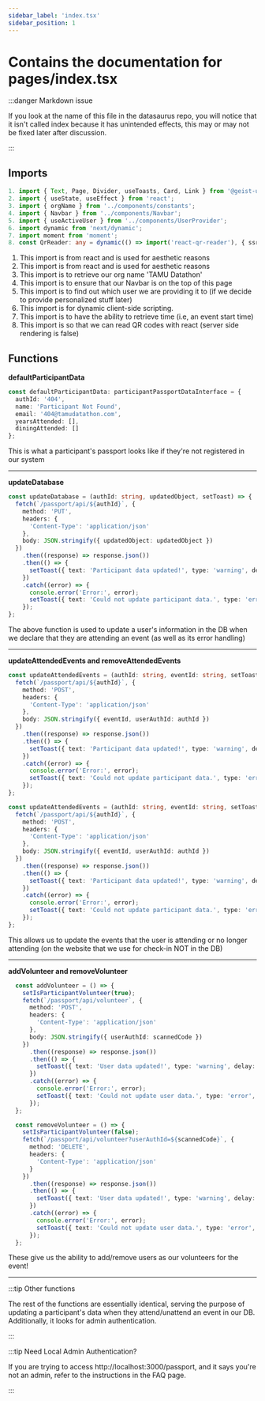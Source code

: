 ```yaml
---
sidebar_label: 'index.tsx'
sidebar_position: 1
---
```


# Contains the documentation for pages/index.tsx

:::danger Markdown issue

If you look at the name of this file in the datasaurus repo, you will notice that it isn't called index because it has unintended effects, this may or may not be fixed later after discussion.

:::

## Imports

```ts
1. import { Text, Page, Divider, useToasts, Card, Link } from '@geist-ui/react';
2. import { useState, useEffect } from 'react';
3. import { orgName } from '../components/constants';
4. import { Navbar } from '../components/Navbar';
5. import { useActiveUser } from '../components/UserProvider';
6. import dynamic from 'next/dynamic';
7. import moment from 'moment';
8. const QrReader: any = dynamic(() => import('react-qr-reader'), { ssr: false });
```
1. This import is from react and is used for aesthetic reasons
2. This import is from react and is used for aesthetic reasons
3. This import is to retrieve our org name 'TAMU Datathon'
4. This import is to ensure that our Navbar is on the top of this page
5. This import is to find out which user we are providing it to (if we decide to provide personalized stuff later)
6. This import is for dynamic client-side scripting.
7. This import is to have the ability to retrieve time (i.e, an event start time)
8. This import is so that we can read QR codes with react (server side rendering is false)

## Functions

**defaultParticipantData**

```ts
const defaultParticipantData: participantPassportDataInterface = {
  authId: '404',
  name: 'Participant Not Found',
  email: '404@tamudatathon.com',
  yearsAttended: [],
  diningAttended: []
};
```

This is what a participant's passport looks like if they're not registered in our system

-----

**updateDatabase**


```ts
const updateDatabase = (authId: string, updatedObject, setToast) => {
  fetch(`/passport/api/${authId}`, {
    method: 'PUT',
    headers: {
      'Content-Type': 'application/json'
    },
    body: JSON.stringify({ updatedObject: updatedObject })
  })
    .then((response) => response.json())
    .then(() => {
      setToast({ text: 'Participant data updated!', type: 'warning', delay: 3000 });
    })
    .catch((error) => {
      console.error('Error:', error);
      setToast({ text: 'Could not update participant data.', type: 'error', delay: 3000 });
    });
};
```

The above function is used to update a user's information in the DB when we declare that they are attending an event (as well as its error handling)

-----

**updateAttendedEvents and removeAttendedEvents**

```ts
const updateAttendedEvents = (authId: string, eventId: string, setToast) => {
  fetch(`/passport/api/${authId}`, {
    method: 'POST',
    headers: {
      'Content-Type': 'application/json'
    },
    body: JSON.stringify({ eventId, userAuthId: authId })
  })
    .then((response) => response.json())
    .then(() => {
      setToast({ text: 'Participant data updated!', type: 'warning', delay: 3000 });
    })
    .catch((error) => {
      console.error('Error:', error);
      setToast({ text: 'Could not update participant data.', type: 'error', delay: 3000 });
    });
};

const updateAttendedEvents = (authId: string, eventId: string, setToast) => {
  fetch(`/passport/api/${authId}`, {
    method: 'POST',
    headers: {
      'Content-Type': 'application/json'
    },
    body: JSON.stringify({ eventId, userAuthId: authId })
  })
    .then((response) => response.json())
    .then(() => {
      setToast({ text: 'Participant data updated!', type: 'warning', delay: 3000 });
    })
    .catch((error) => {
      console.error('Error:', error);
      setToast({ text: 'Could not update participant data.', type: 'error', delay: 3000 });
    });
};
```

This allows us to update the events that the user is attending or no longer attending (on the website that we use for check-in NOT in the DB)

-----

**addVolunteer and removeVolunteer**

```ts
  const addVolunteer = () => {
    setIsParticipantVolunteer(true);
    fetch(`/passport/api/volunteer`, {
      method: 'POST',
      headers: {
        'Content-Type': 'application/json'
      },
      body: JSON.stringify({ userAuthId: scannedCode })
    })
      .then((response) => response.json())
      .then(() => {
        setToast({ text: 'User data updated!', type: 'warning', delay: 3000 });
      })
      .catch((error) => {
        console.error('Error:', error);
        setToast({ text: 'Could not update user data.', type: 'error', delay: 3000 });
      });
  };

  const removeVolunteer = () => {
    setIsParticipantVolunteer(false);
    fetch(`/passport/api/volunteer?userAuthId=${scannedCode}`, {
      method: 'DELETE',
      headers: {
        'Content-Type': 'application/json'
      }
    })
      .then((response) => response.json())
      .then(() => {
        setToast({ text: 'User data updated!', type: 'warning', delay: 3000 });
      })
      .catch((error) => {
        console.error('Error:', error);
        setToast({ text: 'Could not update user data.', type: 'error', delay: 3000 });
      });
  };
```

These give us the ability to add/remove users as our volunteers for the event!

-----

:::tip Other functions

The rest of the functions are essentially identical, serving the purpose of updating a participant's data when they attend/unattend an event in our DB. Additionally,
it looks for admin authentication.

:::

:::tip Need Local Admin Authentication?

If you are trying to access http://localhost:3000/passport, and it says you're not an admin, refer to the instructions in the FAQ page.

:::